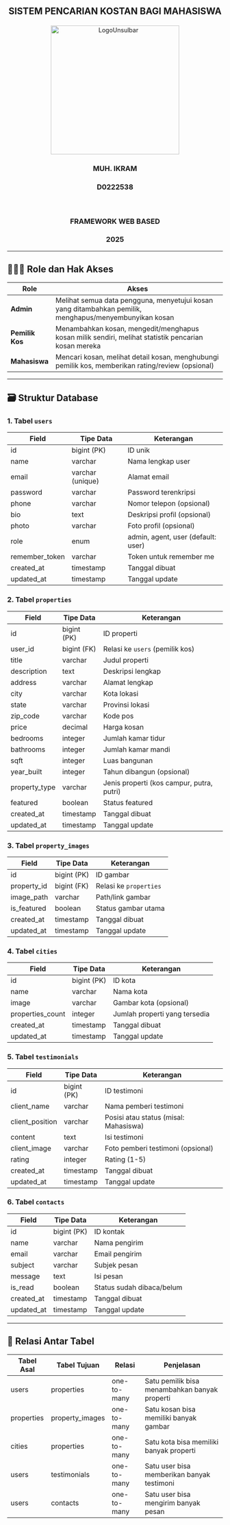 ## <p align="center" style="margin-top: 0;">SISTEM PENCARIAN KOSTAN BAGI MAHASISWA</p>

<p align="center">
  <img src="/public/LogoUnsulbar.png" width="300" alt="LogoUnsulbar" />
</p>

### <p align="center">MUH. IKRAM</p>

### <p align="center">D0222538</p></br>

### <p align="center">FRAMEWORK WEB BASED</p>

### <p align="center">2025</p>

---

## 🧑‍🤝‍🧑 Role dan Hak Akses

| Role          | Akses                                                                                     |
|---------------|--------------------------------------------------------------------------------------------|
| **Admin**     | Melihat semua data pengguna, menyetujui kosan yang ditambahkan pemilik, menghapus/menyembunyikan kosan |
| **Pemilik Kos** | Menambahkan kosan, mengedit/menghapus kosan milik sendiri, melihat statistik pencarian kosan mereka |
| **Mahasiswa** | Mencari kosan, melihat detail kosan, menghubungi pemilik kos, memberikan rating/review (opsional) |

---

## 🗃️ Struktur Database

### 1. Tabel `users`

| Field          | Tipe Data        | Keterangan                                  |
|----------------|------------------|---------------------------------------------|
| id             | bigint (PK)      | ID unik                                     |
| name           | varchar          | Nama lengkap user                           |
| email          | varchar (unique) | Alamat email                                |
| password       | varchar          | Password terenkripsi                        |
| phone          | varchar          | Nomor telepon (opsional)                    |
| bio            | text             | Deskripsi profil (opsional)                 |
| photo          | varchar          | Foto profil (opsional)                      |
| role           | enum             | admin, agent, user (default: user)          |
| remember_token | varchar          | Token untuk remember me                     |
| created_at     | timestamp        | Tanggal dibuat                              |
| updated_at     | timestamp        | Tanggal update                              |

### 2. Tabel `properties`

| Field          | Tipe Data   | Keterangan                                  |
|----------------|-------------|---------------------------------------------|
| id             | bigint (PK) | ID properti                                 |
| user_id        | bigint (FK) | Relasi ke `users` (pemilik kos)             |
| title          | varchar     | Judul properti                              |
| description    | text        | Deskripsi lengkap                           |
| address        | varchar     | Alamat lengkap                              |
| city           | varchar     | Kota lokasi                                 |
| state          | varchar     | Provinsi lokasi                             |
| zip_code       | varchar     | Kode pos                                    |
| price          | decimal     | Harga kosan                                 |
| bedrooms       | integer     | Jumlah kamar tidur                          |
| bathrooms      | integer     | Jumlah kamar mandi                          |
| sqft           | integer     | Luas bangunan                               |
| year_built     | integer     | Tahun dibangun (opsional)                   |
| property_type  | varchar     | Jenis properti (kos campur, putra, putri)   |
| featured       | boolean     | Status featured                             |
| created_at     | timestamp   | Tanggal dibuat                              |
| updated_at     | timestamp   | Tanggal update                              |

### 3. Tabel `property_images`

| Field        | Tipe Data   | Keterangan                              |
|--------------|-------------|-----------------------------------------|
| id           | bigint (PK) | ID gambar                               |
| property_id  | bigint (FK) | Relasi ke `properties`                  |
| image_path   | varchar     | Path/link gambar                        |
| is_featured  | boolean     | Status gambar utama                     |
| created_at   | timestamp   | Tanggal dibuat                          |
| updated_at   | timestamp   | Tanggal update                          |
### 4. Tabel `cities`

| Field           | Tipe Data   | Keterangan                          |
|-----------------|-------------|-------------------------------------|
| id              | bigint (PK) | ID kota                             |
| name            | varchar     | Nama kota                           |
| image           | varchar     | Gambar kota (opsional)              |
| properties_count| integer     | Jumlah properti yang tersedia       |
| created_at      | timestamp   | Tanggal dibuat                      |
| updated_at      | timestamp   | Tanggal update                      |

### 5. Tabel `testimonials`

| Field           | Tipe Data   | Keterangan                            |
|-----------------|-------------|----------------------------------------|
| id              | bigint (PK) | ID testimoni                          |
| client_name     | varchar     | Nama pemberi testimoni                |
| client_position | varchar     | Posisi atau status (misal: Mahasiswa) |
| content         | text        | Isi testimoni                         |
| client_image    | varchar     | Foto pemberi testimoni (opsional)     |
| rating          | integer     | Rating (1-5)                          |
| created_at      | timestamp   | Tanggal dibuat                        |
| updated_at      | timestamp   | Tanggal update                        |

### 6. Tabel `contacts`

| Field        | Tipe Data   | Keterangan                     |
|--------------|-------------|--------------------------------|
| id           | bigint (PK) | ID kontak                      |
| name         | varchar     | Nama pengirim                  |
| email        | varchar     | Email pengirim                 |
| subject      | varchar     | Subjek pesan                   |
| message      | text        | Isi pesan                      |
| is_read      | boolean     | Status sudah dibaca/belum      |
| created_at   | timestamp   | Tanggal dibuat                 |
| updated_at   | timestamp   | Tanggal update                 |

---

## 🔗 Relasi Antar Tabel

| Tabel Asal   | Tabel Tujuan     | Relasi      | Penjelasan                                             |
|--------------|------------------|-------------|--------------------------------------------------------|
| users        | properties        | one-to-many | Satu pemilik bisa menambahkan banyak properti          |
| properties   | property_images   | one-to-many | Satu kosan bisa memiliki banyak gambar                 |
| cities       | properties        | one-to-many | Satu kota bisa memiliki banyak properti                |
| users        | testimonials      | one-to-many | Satu user bisa memberikan banyak testimoni             |
| users        | contacts          | one-to-many | Satu user bisa mengirim banyak pesan                   |
